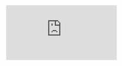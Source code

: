 ![equation](http://www.sciweavers.org/tex2img.php?eq=f%28X%29_%7By%7D%3DW%2AY%5E%7BT%7D%2AX_%7By%7D%5C%5C%20%5C%5C%20g%28X%29_%7By%7D%3DW%2A%5Csum_%7Bi%3D1%7D%5E%7BB%7DY_%7Bi%7D%2A%28%5Csum_%7Bi%3D1%7D%5E%7BB%7DX_%7Bi%7D%29%5E%7BT%7D_%7By%7D%5C%5C%20%5C%5C%20k%28X%29_%7By%7D%3D1-%5Cfrac%7Bf%28X%29_%7By%7D%7D%7Bg%28X%29_%7By%7D%7D%5C%5C%20%5C%5C%20k%5E%7B%27%7D%28X%29%3D-%5Cfrac%7B%28f%5E%7B%27%7D%28X%29%2Ag%28X%29-f%28X%29%2Ag%5E%7B%27%7D%28X%29%29%7D%7Bg%28X%29%5E%7B2%7D%7D%5C%5C%20%5C%5C%20%5Cfrac%7B%5Cpartial%20f%28X%29_%7By%7D%7D%7B%5Cpartial%28X%29_%7Bc%7D%7D%3DW%2AY%5E%7BT%7D%2A1_%7By%3Dc%7D%5C%5C%20%5C%5C%20%5Cfrac%7B%5Cpartial%20g%28X%29_%7By%7D%7D%7B%5Cpartial%28X%29_%7Bc%7D%7D%3DW%2A%28%5Csum_%7Bi%3D1%7D%5E%7BB%7DY_%7Bi%7D%29%2A%28%5Csum_%7Bi%3D1%7D%5E%7BB%7DX_%7Bi%7D%29_%7By%3Dc%7D&bc=White&fc=Black&im=jpg&fs=12&ff=modern&edit=0)
